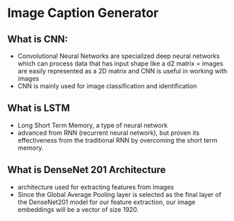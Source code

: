 # Image Caption Generator

## What is CNN:
- Convolutional Neural Networks are specialized deep neural networks which can process data that has input shape like a d2 matrix
= images are easily represented as a 2D matrix and CNN is useful in working with images
- CNN is mainly used for image classification and identification

## What is LSTM
- Long Short Term Memory, a type  of neural network 
- advanced from RNN (recurrent neural network), but proven its effectiveness from the traditional RNN by overcoming the short term memory.

## What is DenseNet 201 Architecture
- architecture used for extracting features from images
- Since the Global Average Pooling layer is selected as the final layer of the DenseNet201 model for our feature extraction, our image embeddings will be a vector of size 1920.